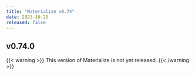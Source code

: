 ```yaml
---
title: "Materialize v0.74"
date: 2023-10-25
released: false
---
```


## v0.74.0

{{< warning >}}
This version of Materialize is not yet released.
{{< /warning >}}
